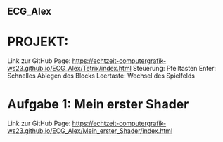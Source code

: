 ## ECG_Alex

# PROJEKT:
Link zur GitHub Page: https://echtzeit-computergrafik-ws23.github.io/ECG_Alex/Tetrix/index.html
Steuerung:
Pfeiltasten
Enter: Schnelles Ablegen des Blocks
Leertaste: Wechsel des Spielfelds
# Aufgabe 1: Mein erster Shader
Link zur GitHub Page: https://echtzeit-computergrafik-ws23.github.io/ECG_Alex/Mein_erster_Shader/index.html
